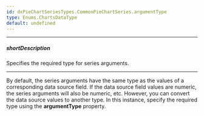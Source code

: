 ```yaml
---
id: dxPieChartSeriesTypes.CommonPieChartSeries.argumentType
type: Enums.ChartsDataType
default: undefined
---
```

---
##### shortDescription
Specifies the required type for series arguments.

---
By default, the series arguments have the same type as the values of a corresponding data source field. If the data source field values are numeric, the series arguments will also be numeric, etc. However, you can convert the data source values to another type. In this instance, specify the required type using the **argumentType** property.
